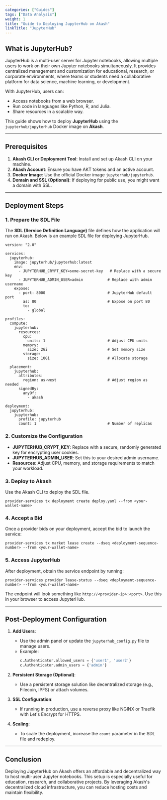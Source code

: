 ```yaml
---
categories: ["Guides"]
tags: ["Data Analysis"]
weight: 1
title: "Guide to Deploying JupyterHub on Akash"
linkTitle: "JupyterHub"
---
```




## **What is JupyterHub?**

JupyterHub is a multi-user server for Jupyter notebooks, allowing multiple users to work on their own Jupyter notebooks simultaneously. It provides centralized management and customization for educational, research, or corporate environments, where teams or students need a collaborative platform for data science, machine learning, or development.

With JupyterHub, users can:
- Access notebooks from a web browser.
- Run code in languages like Python, R, and Julia.
- Share resources in a scalable way.

This guide shows how to deploy **JupyterHub** using the `jupyterhub/jupyterhub` Docker image on **Akash**.

---

## **Prerequisites**

1. **Akash CLI or Deployment Tool**: Install and set up Akash CLI on your machine.
2. **Akash Account**: Ensure you have AKT tokens and an active account.
3. **Docker Image**: Use the official Docker image `jupyterhub/jupyterhub`.
4. **Domain and SSL (Optional)**: If deploying for public use, you might want a domain with SSL.

---

## **Deployment Steps**

### 1. **Prepare the SDL File**
The **SDL (Service Definition Language)** file defines how the application will run on Akash. Below is an example SDL file for deploying JupyterHub.

```
version: "2.0"

services:
  jupyterhub:
    image: jupyterhub/jupyterhub:latest
    env:
      - JUPYTERHUB_CRYPT_KEY=some-secret-key   # Replace with a secure key
      - JUPYTERHUB_ADMIN_USER=admin           # Replace with admin username
    expose:
      - port: 8000                            # JupyterHub default port
        as: 80                                # Expose on port 80
        to:
          - global

profiles:
  compute:
    jupyterhub:
      resources:
        cpu:
          units: 1                            # Adjust CPU units
        memory:
          size: 2Gi                           # Set memory size
        storage:
          size: 10Gi                          # Allocate storage

  placement:
    jupyterhub:
      attributes:
        region: us-west                       # Adjust region as needed
      signedBy:
        anyOf:
          - akash

deployment:
  jupyterhub:
    jupyterhub:
      profile: jupyterhub
      count: 1                                # Number of replicas
```

### 2. **Customize the Configuration**
- **JUPYTERHUB_CRYPT_KEY**: Replace with a secure, randomly generated key for encrypting user cookies.
- **JUPYTERHUB_ADMIN_USER**: Set this to your desired admin username.
- **Resources**: Adjust CPU, memory, and storage requirements to match your workload.

### 3. **Deploy to Akash**
Use the Akash CLI to deploy the SDL file.

```
provider-services tx deployment create deploy.yaml --from <your-wallet-name>
```

### 4. **Accept a Bid**
Once a provider bids on your deployment, accept the bid to launch the service:

```
provider-services tx market lease create --dseq <deployment-sequence-number> --from <your-wallet-name>
```

### 5. **Access JupyterHub**
After deployment, obtain the service endpoint by running:

```
provider-services provider lease-status --dseq <deployment-sequence-number> --from <your-wallet-name>
```

The endpoint will look something like `http://<provider-ip>:<port>`. Use this in your browser to access JupyterHub.

---

## **Post-Deployment Configuration**

1. **Add Users**:
   - Use the admin panel or update the `jupyterhub_config.py` file to manage users.
   - Example:
     ```python
     c.Authenticator.allowed_users = {'user1', 'user2'}
     c.Authenticator.admin_users = {'admin'}
     ```

2. **Persistent Storage (Optional)**:
   - Use a persistent storage solution like decentralized storage (e.g., Filecoin, IPFS) or attach volumes.

3. **SSL Configuration**:
   - If running in production, use a reverse proxy like NGINX or Traefik with Let's Encrypt for HTTPS.

4. **Scaling**:
   - To scale the deployment, increase the `count` parameter in the SDL file and redeploy.

---

## **Conclusion**

Deploying JupyterHub on Akash offers an affordable and decentralized way to host multi-user Jupyter notebooks. This setup is especially useful for education, research, and collaborative projects. By leveraging Akash's decentralized cloud infrastructure, you can reduce hosting costs and maintain flexibility.